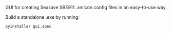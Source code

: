 GUI for creating Seasave SBE911 .xmlcon config files in an easy-to-use way.


Build a standalone .exe by running:

```pyinstaller gui.spec```

